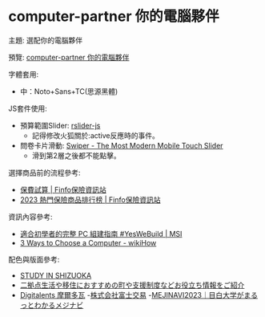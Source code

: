 # computer-partner 你的電腦夥伴

主題: 選配你的電腦夥伴

預覽:
[computer-partner 你的電腦夥伴](https://april808.github.io/computer-partner/)

字體套用:
- 中：Noto+Sans+TC(思源黑體)

JS套件使用:
- 預算範圍Slider: [rslider-js](https://www.cssscript.com/animated-customizable-range-slider-pure-javascript-rslider-js/)
  - 記得修改火狐關於:active反應時的事件。
- 問卷卡片滑動: [Swiper - The Most Modern Mobile Touch Slider](https://swiperjs.com/)
  - 滑到第2層之後都不能點擊。

選擇商品前的流程參考:
- [保費試算 | Finfo保險資訊站](https://finfo.tw/assortments/new?env=finfo-web)
- [2023 熱門保險商品排行榜 | Finfo保險資訊站](https://finfo.tw/hottest)

資訊內容參考:
- [適合初學者的完整 PC 組建指南 #YesWeBuild | MSI](https://tw.msi.com/Landing/how-to-build-a-pc)
- [3 Ways to Choose a Computer - wikiHow](https://www.wikihow.com/Choose-a-Computer)

配色與版面參考:
- [STUDY IN SHIZUOKA](https://studyinshizuoka.jp/en/)
- [二拠点生活や移住におすすめの町や支援制度などお役立ち情報をご紹介](https://dual-life-iju.com/)
- [Digitalents 摩爾多瓦](https://digitalents.md/)
-[株式会社富士交易](https://www.fuji-koeki.co.jp/)
-[MEJINAVI2023｜目白大学がまるっとわかるメジナビ](https://www2.mejiro.ac.jp/univ/mejinavi2023/)